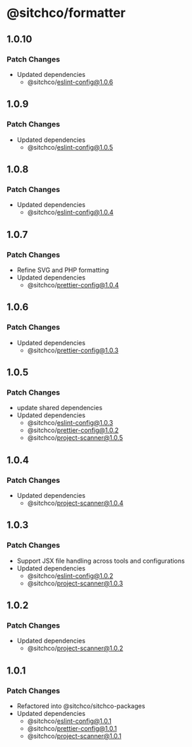 # @sitchco/formatter

## 1.0.10

### Patch Changes

- Updated dependencies
    - @sitchco/eslint-config@1.0.6

## 1.0.9

### Patch Changes

- Updated dependencies
    - @sitchco/eslint-config@1.0.5

## 1.0.8

### Patch Changes

- Updated dependencies
    - @sitchco/eslint-config@1.0.4

## 1.0.7

### Patch Changes

- Refine SVG and PHP formatting
- Updated dependencies
    - @sitchco/prettier-config@1.0.4

## 1.0.6

### Patch Changes

- Updated dependencies
    - @sitchco/prettier-config@1.0.3

## 1.0.5

### Patch Changes

- update shared dependencies
- Updated dependencies
    - @sitchco/eslint-config@1.0.3
    - @sitchco/prettier-config@1.0.2
    - @sitchco/project-scanner@1.0.5

## 1.0.4

### Patch Changes

- Updated dependencies
    - @sitchco/project-scanner@1.0.4

## 1.0.3

### Patch Changes

- Support JSX file handling across tools and configurations
- Updated dependencies
    - @sitchco/eslint-config@1.0.2
    - @sitchco/project-scanner@1.0.3

## 1.0.2

### Patch Changes

- Updated dependencies
    - @sitchco/project-scanner@1.0.2

## 1.0.1

### Patch Changes

- Refactored into @sitchco/sitchco-packages
- Updated dependencies
    - @sitchco/eslint-config@1.0.1
    - @sitchco/prettier-config@1.0.1
    - @sitchco/project-scanner@1.0.1
